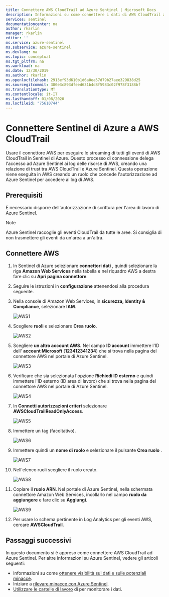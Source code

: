 ```yaml
---
title: Connettere AWS CloudTrail ad Azure Sentinel | Microsoft Docs
description: Informazioni su come connettere i dati di AWS CloudTrail ad Azure Sentinel.
services: sentinel
documentationcenter: na
author: rkarlin
manager: rkarlin
editor: ''
ms.service: azure-sentinel
ms.subservice: azure-sentinel
ms.devlang: na
ms.topic: conceptual
ms.tgt_pltfrm: na
ms.workload: na
ms.date: 12/30/2019
ms.author: rkarlin
ms.openlocfilehash: 2913ef93d610b1d6a0ea57d79b27aee329838d25
ms.sourcegitcommit: 380e3c893dfeed631b4d8f5983c02f978f3188bf
ms.translationtype: MT
ms.contentlocale: it-IT
ms.lasthandoff: 01/08/2020
ms.locfileid: "75610744"
---
```

# <a name="connect-azure-sentinel-to-aws-cloudtrail"></a>Connettere Sentinel di Azure a AWS CloudTrail

Usare il connettore AWS per eseguire lo streaming di tutti gli eventi di AWS CloudTrail in Sentinel di Azure. Questo processo di connessione delega l'accesso ad Azure Sentinel ai log delle risorse di AWS, creando una relazione di trust tra AWS CloudTrail e Azure Sentinel. Questa operazione viene eseguita in AWS creando un ruolo che concede l'autorizzazione ad Azure Sentinel per accedere ai log di AWS.

## <a name="prerequisites"></a>Prerequisiti

È necessario disporre dell'autorizzazione di scrittura per l'area di lavoro di Azure Sentinel.

> [!NOTE]
> Azure Sentinel raccoglie gli eventi CloudTrail da tutte le aree. Si consiglia di non trasmettere gli eventi da un'area a un'altra.

## <a name="connect-aws"></a>Connettere AWS 


1. In Sentinel di Azure selezionare **connettori dati** , quindi selezionare la riga **Amazon Web Services** nella tabella e nel riquadro AWS a destra fare clic su **Apri pagina connettore**.

1. Seguire le istruzioni in **configurazione** attenendosi alla procedura seguente.
 
1.  Nella console di Amazon Web Services, in **sicurezza, Identity & Compliance**, selezionare **IAM**.

    ![AWS1](./media/connect-aws/aws-1.png)

1.  Scegliere **ruoli** e selezionare **Crea ruolo**.

    ![AWS2](./media/connect-aws/aws-2.png)

1.  Scegliere **un altro account AWS.** Nel campo **ID account** immettere l'ID dell' **account Microsoft** (**123412341234**) che si trova nella pagina del connettore AWS nel portale di Azure Sentinel.

    ![AWS3](./media/connect-aws/aws-3.png)

1.  Verificare che sia selezionata l'opzione **Richiedi ID esterno** e quindi immettere l'ID esterno (ID area di lavoro) che si trova nella pagina del connettore AWS nel portale di Azure Sentinel.

    ![AWS4](./media/connect-aws/aws-4.png)

1.  In **Connetti autorizzazioni criteri** selezionare **AWSCloudTrailReadOnlyAccess**.

    ![AWS5](./media/connect-aws/aws-5.png)

1.  Immettere un tag (facoltativo).

    ![AWS6](./media/connect-aws/aws-6.png)

1.  Immettere quindi un **nome di ruolo** e selezionare il pulsante **Crea ruolo** .

    ![AWS7](./media/connect-aws/aws-7.png)

1.  Nell'elenco ruoli scegliere il ruolo creato.

    ![AWS8](./media/connect-aws/aws-8.png)

1.  Copiare il **ruolo ARN**. Nel portale di Azure Sentinel, nella schermata connettore Amazon Web Services, incollarlo nel campo **ruolo da aggiungere** e fare clic su **Aggiungi**.

    ![AWS9](./media/connect-aws/aws-9.png)

1. Per usare lo schema pertinente in Log Analytics per gli eventi AWS, cercare **AWSCloudTrail**.



## <a name="next-steps"></a>Passaggi successivi
In questo documento si è appreso come connettere AWS CloudTrail ad Azure Sentinel. Per altre informazioni su Azure Sentinel, vedere gli articoli seguenti:
- Informazioni su come [ottenere visibilità sui dati e sulle potenziali minacce](quickstart-get-visibility.md).
- Iniziare a [rilevare minacce con Azure Sentinel](tutorial-detect-threats-built-in.md).
- [Utilizzare le cartelle di lavoro](tutorial-monitor-your-data.md) di per monitorare i dati.

